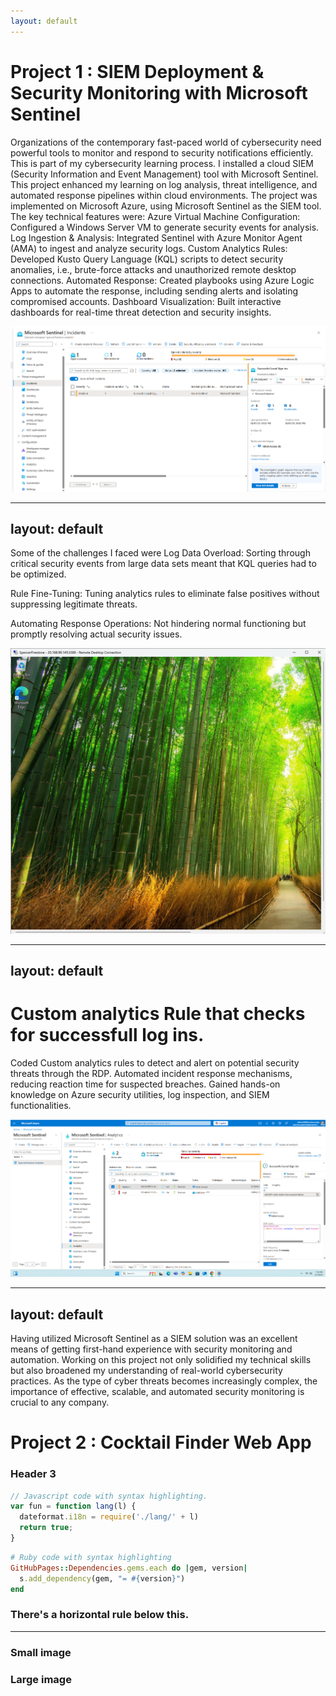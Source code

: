 ```yaml
---
layout: default
---
```


# Project 1 : SIEM Deployment & Security Monitoring with Microsoft Sentinel

Organizations of the contemporary fast-paced world of cybersecurity need powerful tools to monitor and respond to security notifications efficiently. This is part of my cybersecurity learning process. I installed a cloud SIEM (Security Information and Event Management) tool with Microsoft Sentinel. This project enhanced my learning on log analysis, threat intelligence, and automated response pipelines within cloud environments. The project was implemented on Microsoft Azure, using Microsoft Sentinel as the SIEM tool. The key technical features were: Azure Virtual Machine Configuration: Configured a Windows Server VM to generate security events for analysis.
Log Ingestion & Analysis: Integrated Sentinel with Azure Monitor Agent (AMA) to ingest and analyze security logs. Custom Analytics Rules: Developed Kusto Query Language (KQL) scripts to detect security anomalies, i.e., brute-force attacks and unauthorized remote desktop connections. Automated Response: Created playbooks using Azure Logic Apps to automate the response, including sending alerts and isolating compromised accounts.
Dashboard Visualization: Built interactive dashboards for real-time threat detection and security insights. 

![Branching](Screenshot%202025-04-01%20191149.png)

---
layout: default
---

Some of the challenges I faced were Log Data Overload: Sorting through critical security events from large data sets meant that KQL queries had to be optimized.

Rule Fine-Tuning: Tuning analytics rules to eliminate false positives without suppressing legitimate threats.

Automating Response Operations: Not hindering normal functioning but promptly resolving actual security issues.


![Octocat](Screenshot%202025-04-01%20192149.png)

---
layout: default
---

# Custom analytics Rule that checks for successfull log ins.
Coded Custom analytics rules to detect and alert on potential security threats through the RDP. 
Automated incident response mechanisms, reducing reaction time for suspected breaches.
Gained hands-on knowledge on Azure security utilities, log inspection, and SIEM functionalities.


![ocotoat](Screenshot%202025-04-01%20191106.png)

---
layout: default
---
Having utilized Microsoft Sentinel as a SIEM solution was an excellent means of getting first-hand experience with security monitoring and automation. Working on this project not only solidified my technical skills but also broadened my understanding of real-world cybersecurity practices. As the type of cyber threats becomes increasingly complex, the importance of effective, scalable, and automated security monitoring is crucial to any company.



# Project 2 : Cocktail Finder Web App

### Header 3

```js
// Javascript code with syntax highlighting.
var fun = function lang(l) {
  dateformat.i18n = require('./lang/' + l)
  return true;
}
```

```ruby
# Ruby code with syntax highlighting
GitHubPages::Dependencies.gems.each do |gem, version|
  s.add_dependency(gem, "= #{version}")
end
```


### There's a horizontal rule below this.

* * *



### Small image



### Large image








